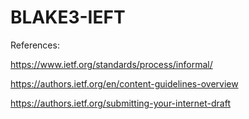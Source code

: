 # BLAKE3-IEFT

References:

https://www.ietf.org/standards/process/informal/

https://authors.ietf.org/en/content-guidelines-overview

https://authors.ietf.org/submitting-your-internet-draft
